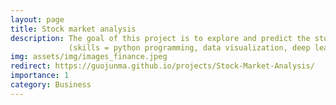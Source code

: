 ```yaml
---
layout: page
title: Stock market analysis
description: The goal of this project is to explore and predict the stock market price. \\
             (skills = python programming, data visualization, deep learning, Keras, TensorFlows)
img: assets/img/images_finance.jpeg
redirect: https://guojunma.github.io/projects/Stock-Market-Analysis/
importance: 1
category: Business
---
```

